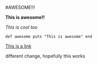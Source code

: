 #AWESOME!!!

**This is awesome!!**

*This is cool too*

`def awesome
  puts "This is awesome"
  end`

[This is a link](https://git-scm.com/docs/git-fetch)

different change, hopefully this works